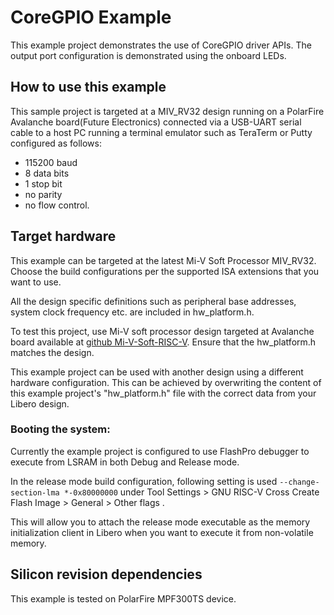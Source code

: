 ﻿
# CoreGPIO Example

This example project demonstrates the use of CoreGPIO driver APIs. The output port configuration 
is demonstrated using the onboard LEDs. 

## How to use this example

This sample project is targeted at a MIV_RV32 design running on a PolarFire 
Avalanche board(Future Electronics) connected via a USB-UART serial cable to a host PC running 
a terminal emulator such as TeraTerm or Putty configured as follows:
 - 115200 baud
 - 8 data bits
 - 1 stop bit
 - no parity
 - no flow control.

## Target hardware
This example can be targeted at the latest Mi-V Soft Processor MIV_RV32. Choose the build 
configurations per the supported ISA extensions that you want to use.

All the design specific definitions such as peripheral base addresses, system clock frequency 
etc. are included in hw_platform.h. 

To test this project, use Mi-V soft processor design targeted at Avalanche board available 
at [github Mi-V-Soft-RISC-V](https://github.com/Mi-V-Soft-RISC-V/Future-Avalanche-Board/tree/main/Libero_Projects).
Ensure that the hw_platform.h matches the design.

This example project can be used with another design using a different hardware
configuration. This can be achieved by overwriting the content of this example
project's "hw_platform.h" file with the correct data from your Libero design.

### Booting the system:

Currently the example project is configured to use FlashPro debugger to execute 
from LSRAM in both Debug and Release mode.

In the release mode build configuration, following setting is used
`--change-section-lma *-0x80000000`
under
Tool Settings > GNU RISC-V Cross Create Flash Image > General > Other flags . 

This will allow you to attach the release mode executable as the memory 
initialization client in Libero when you want to execute it from non-volatile memory. 

## Silicon revision dependencies
This example is tested on PolarFire MPF300TS device.
